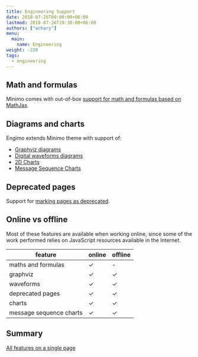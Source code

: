 ```yaml
---
title: Engineering Support
date: 2018-07-26T09:00:00+06:00
lastmod: 2018-07-26T19:30:00+06:00
authors: ["achary"]
menu: 
  main:
    name: Engineering
weight: -220
tags:
  - engineering
---
```


## Math and formulas

Minimo comes with out-of-box [support for math and formulas based on MathJax](/docs/mathjax-support/).

## Diagrams and charts

Engimo extends Minimo theme with support of:

- [Graphviz diagrams](/docs/graphviz)
- [Digital waveforms diagrams](/docs/waveforms)
- [2D Charts](/docs/charts)
- [Message Sequence Charts](/docs/message-sequence-charts)

## Deprecated pages

Support for [marking pages as deprecated](/docs/deprecated).

## Online vs offline
Most of these features are available when working online, since some of the work performed relies on JavaScript resources available in the Internet.

feature | online | offline
---|---|---
maths and formulas | ✓ | -
graphviz | ✓ | ✓
waveforms | ✓ | ✓
deprecated pages | ✓ | ✓
charts | ✓ | ✓
message sequence charts | ✓ | ✓

## Summary

[All features on a single page](/features-summary)